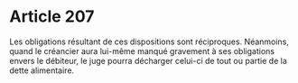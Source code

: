 # Article 207

Les obligations résultant de ces dispositions sont réciproques.   Néanmoins, quand le créancier aura lui-même manqué gravement à ses obligations envers le débiteur, le juge pourra décharger celui-ci de tout ou partie de la dette alimentaire.
